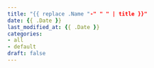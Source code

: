 ```yaml
---
title: "{{ replace .Name "-" " " | title }}"
date: {{ .Date }}
last_modified_at: {{ .Date }}
categories:
- all
- default
draft: false
---
```

